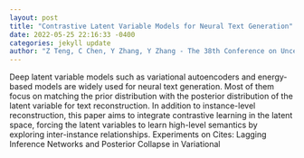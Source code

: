 ```yaml
--- 
layout: post 
title: "Contrastive Latent Variable Models for Neural Text Generation" 
date: 2022-05-25 22:16:33 -0400 
categories: jekyll update 
author: "Z Teng, C Chen, Y Zhang, Y Zhang - The 38th Conference on Uncertainty in Artificial , 2022" 
--- 
```

Deep latent variable models such as variational autoencoders and energy-based models are widely used for neural text generation. Most of them focus on matching the prior distribution with the posterior distribution of the latent variable for text reconstruction. In addition to instance-level reconstruction, this paper aims to integrate contrastive learning in the latent space, forcing the latent variables to learn high-level semantics by exploring inter-instance relationships. Experiments on Cites: Lagging Inference Networks and Posterior Collapse in Variational